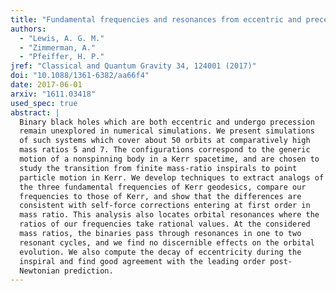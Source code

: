 ```yaml
---
title: "Fundamental frequencies and resonances from eccentric and precessing binary black hole inspirals"
authors:
  - "Lewis, A. G. M."
  - "Zimmerman, A."
  - "Pfeiffer, H. P."
jref: "Classical and Quantum Gravity 34, 124001 (2017)"
doi: "10.1088/1361-6382/aa66f4"
date: 2017-06-01
arxiv: "1611.03418"
used_spec: true
abstract: |
  Binary black holes which are both eccentric and undergo precession
  remain unexplored in numerical simulations. We present simulations
  of such systems which cover about 50 orbits at comparatively high
  mass ratios 5 and 7. The configurations correspond to the generic
  motion of a nonspinning body in a Kerr spacetime, and are chosen to
  study the transition from finite mass-ratio inspirals to point
  particle motion in Kerr. We develop techniques to extract analogs of
  the three fundamental frequencies of Kerr geodesics, compare our
  frequencies to those of Kerr, and show that the differences are
  consistent with self-force corrections entering at first order in
  mass ratio. This analysis also locates orbital resonances where the
  ratios of our frequencies take rational values. At the considered
  mass ratios, the binaries pass through resonances in one to two
  resonant cycles, and we find no discernible effects on the orbital
  evolution. We also compute the decay of eccentricity during the
  inspiral and find good agreement with the leading order post-
  Newtonian prediction.
---
```

